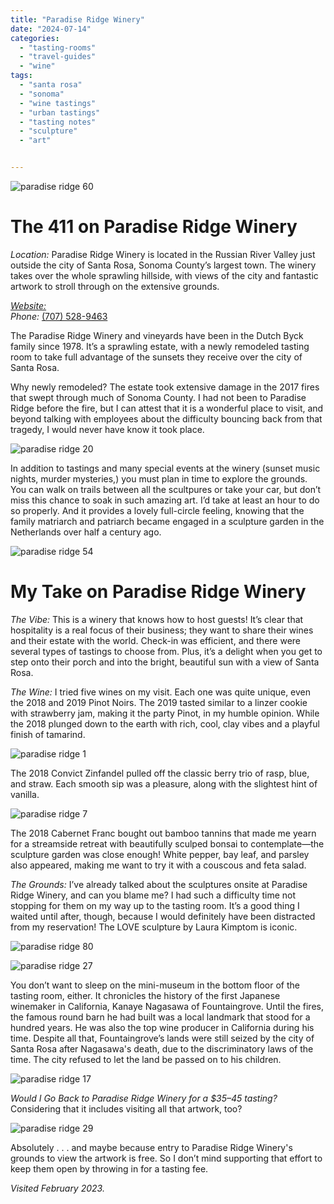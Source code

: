 ```yaml
---
title: "Paradise Ridge Winery"
date: "2024-07-14"
categories:
  - "tasting-rooms"
  - "travel-guides"
  - "wine"
tags:
  - "santa rosa"
  - "sonoma"
  - "wine tastings"
  - "urban tastings"
  - "tasting notes"
  - "sculpture"
  - "art"


---
```

![paradise ridge 60](http://s3.amazonaws.com/thegourmez-wpmedia/2024/07/Paradise+Ridge+2023+(60).jpg)

# The 411 on Paradise Ridge Winery

*Location:* Paradise Ridge Winery is located in the Russian River Valley just outside the city of Santa Rosa, Sonoma County’s largest town. The winery takes over the whole sprawling hillside, with views of the city and fantastic artwork to stroll through on the extensive grounds.

[*Website:*](https://www.prwinery.com/)\
*Phone:* [(707) 528-9463](tel:7075289463)

The Paradise Ridge Winery and vineyards have been in the Dutch Byck family since 1978. It’s a sprawling estate, with a newly remodeled tasting room to take full advantage of the sunsets they receive over the city of Santa Rosa. 

Why newly remodeled? The estate took extensive damage in the 2017 fires that swept through much of Sonoma County. I had not been to Paradise Ridge before the fire, but I can attest that it is a wonderful place to visit, and beyond talking with employees about the difficulty bouncing back from that tragedy, I would never have know it took place.

![paradise ridge 20](http://s3.amazonaws.com/thegourmez-wpmedia/2024/07/Paradise+Ridge+2023+(20).jpg)

In addition to tastings and many special events at the winery (sunset music nights, murder mysteries,) you must plan in time to explore the grounds. You can walk on trails between all the scultpures or take your car, but don’t miss this chance to soak in such amazing art. I’d take at least an hour to do so properly. And it provides a lovely full-circle feeling, knowing that the family matriarch and patriarch became engaged in a sculpture garden in the Netherlands over half a century ago.

![paradise ridge 54](http://s3.amazonaws.com/thegourmez-wpmedia/2024/07/Paradise+Ridge+2023+(54).jpg)

# My Take on Paradise Ridge Winery

*The Vibe:* This is a winery that knows how to host guests! It’s clear that hospitality is a real focus of their business; they want to share their wines and their estate with the world. Check-in was efficient, and there were several types of tastings to choose from. Plus, it’s a delight when you get to step onto their porch and into the bright, beautiful sun with a view of Santa Rosa.

*The Wine:* I tried five wines on my visit. Each one was quite unique, even the 2018 and 2019 Pinot Noirs. The 2019 tasted similar to a linzer cookie with strawberry jam, making it the party Pinot, in my humble opinion. While the 2018 plunged down to the earth with rich, cool, clay vibes and a playful finish of tamarind.

![paradise ridge 1](http://s3.amazonaws.com/thegourmez-wpmedia/2024/07/Paradise+Ridge+2023+(1).jpg)

The 2018 Convict Zinfandel pulled off the classic berry trio of rasp, blue, and straw. Each smooth sip was a pleasure, along with the slightest hint of vanilla.

![paradise ridge 7](http://s3.amazonaws.com/thegourmez-wpmedia/2024/07/Paradise+Ridge+2023+(7).jpg)

The 2018 Cabernet Franc bought out bamboo tannins that made me yearn for a streamside retreat with beautifully sculped bonsai to contemplate—the sculpture garden was close enough! White pepper, bay leaf, and parsley also appeared, making me want to try it with a couscous and feta salad.

*The Grounds:* I’ve already talked about the sculptures onsite at Paradise Ridge Winery, and can you blame me? I had such a difficulty time not stopping for them on my way up to the tasting room. It’s a good thing I waited until after, though, because I would definitely have been distracted from my reservation! The LOVE sculpture by Laura Kimptom is iconic.

![paradise ridge 80](http://s3.amazonaws.com/thegourmez-wpmedia/2024/07/Paradise+Ridge+2023+(80).jpg)

![paradise ridge 27](http://s3.amazonaws.com/thegourmez-wpmedia/2024/07/Paradise+Ridge+2023+(27).jpg)

You don’t want to sleep on the mini-museum in the bottom floor of the tasting room, either. It chronicles the history of the first Japanese winemaker in California, Kanaye Nagasawa of Fountaingrove. Until the fires, the famous round barn he had built was a local landmark that stood for a hundred years. He was also the top wine producer in California during his time. Despite all that, Fountaingrove’s lands were still seized by the city of Santa Rosa after Nagasawa's death, due to the discriminatory laws of the time. The city refused to let the land be passed on to his children.

![paradise ridge 17](http://s3.amazonaws.com/thegourmez-wpmedia/2024/07/Paradise+Ridge+2023+(17).jpg)

*Would I Go Back to Paradise Ridge Winery for a $35–45 tasting?* Considering that it includes visiting all that artwork, too?

![paradise ridge 29](http://s3.amazonaws.com/thegourmez-wpmedia/2024/07/Paradise+Ridge+2023+(29).jpg)

 Absolutely . . . and maybe because entry to Paradise Ridge Winery's grounds to view the artwork is  free. So I don’t mind supporting that effort to keep them open by throwing in for a tasting fee. 

*Visited February 2023.*
